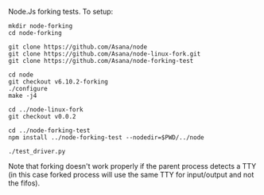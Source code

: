 Node.Js forking tests. To setup:

    mkdir node-forking
    cd node-forking

    git clone https://github.com/Asana/node
    git clone https://github.com/Asana/node-linux-fork.git
    git clone https://github.com/Asana/node-forking-test

    cd node
    git checkout v6.10.2-forking
    ./configure
    make -j4

    cd ../node-linux-fork
    git checkout v0.0.2

    cd ../node-forking-test
    npm install ../node-forking-test --nodedir=$PWD/../node

    ./test_driver.py


Note that forking doesn't work properly if the parent process detects a TTY (in
this case forked process will use the same TTY for input/output and not the
fifos).
